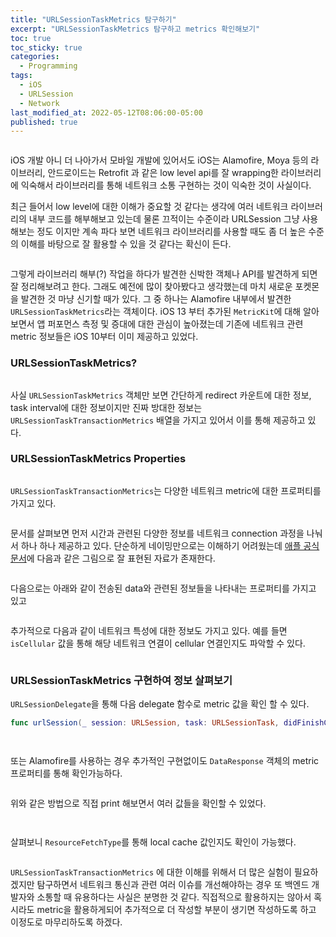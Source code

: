 ```yaml
---
title: "URLSessionTaskMetrics 탐구하기"
excerpt: "URLSessionTaskMetrics 탐구하고 metrics 확인해보기"
toc: true
toc_sticky: true
categories:
  - Programming
tags:
  - iOS
  - URLSession
  - Network
last_modified_at: 2022-05-12T08:06:00-05:00
published: true
---
```


<center>
<figure>
<img src="/assets/images/URLSessionTaskMetrics_1.png" alt="">
<figcaption></figcaption>
</figure>
</center>


iOS 개발 아니 더 나아가서 모바일 개발에 있어서도 iOS는 Alamofire, Moya 등의 라이브러리, 안드로이드는 Retrofit 과 같은 low level api를 잘 wrapping한 라이브러리에 익숙해서 라이브러리를 통해 네트워크 소통 구현하는 것이 익숙한 것이 사실이다.

최근 들어서 low level에 대한 이해가 중요할 것 같다는 생각에 여러 네트워크 라이브러리의 내부 코드를 해부해보고 있는데 물론 끄적이는 수준이라 URLSession 그냥 사용해보는 정도 이지만 계속 파다 보면 네트워크 라이브러리를 사용할 때도 좀 더 높은 수준의 이해를 바탕으로 잘 활용할 수 있을 것 같다는 확신이 든다. 

<center>
<figure>
<img src="/assets/images/URLSessionTaskMetrics_2.png" alt="">
<figcaption></figcaption>
</figure>
</center>

그렇게 라이브러리 해부(?) 작업을 하다가 발견한 신박한 객체나 API를 발견하게 되면 잘 정리해보려고 한다. 그래도 예전에 많이 찾아봤다고 생각했는데 마치 새로운 포켓몬을 발견한 것 마냥 신기할 때가 있다. 그 중 하나는 Alamofire 내부에서 발견한 `URLSessionTaskMetrics`라는 객체이다. iOS 13 부터 추가된 `MetricKit`에 대해 알아보면서 앱 퍼포먼스 측정 및 증대에 대한 관심이 높아졌는데 기존에 네트워크 관련 metric 정보들은 iOS 10부터 이미 제공하고 있었다.

### URLSessionTaskMetrics?

<center>
<figure>
<img src="/assets/images/URLSessionTaskMetrics_3.png" alt="">
<figcaption></figcaption>
</figure>
</center>


사실 `URLSessionTaskMetrics` 객체만 보면 간단하게 redirect 카운트에 대한 정보, task interval에 대한 정보이지만 진짜 방대한 정보는 `URLSessionTaskTransactionMetrics` 배열을 가지고 있어서 이를 통해 제공하고 있다. 


### URLSessionTaskMetrics Properties

<center>
<figure>
<img src="/assets/images/URLSessionTaskMetrics_4.png" alt="">
<figcaption></figcaption>
</figure>
</center>


`URLSessionTaskTransactionMetrics`는 다양한 네트워크 metric에 대한 프로퍼티를 가지고 있다.

<center>
<figure>
<img src="/assets/images/URLSessionTaskMetrics_5.png" alt="">
<figcaption></figcaption>
</figure>
</center>


문서를 살펴보면 먼저 시간과 관련된 다양한 정보를 네트워크 connection 과정을 나눠서 하나 하나 제공하고 있다. 단순하게 네이밍만으로는 이해하기 어려웠는데 [애플 공식 문서](https://developer.apple.com/documentation/foundation/urlsessiontasktransactionmetrics)에 다음과 같은 그림으로 잘 표현된 자료가 존재한다.

<center>
<figure>
<img src="/assets/images/URLSessionTaskMetrics_6.png" alt="">
<figcaption></figcaption>
</figure>
</center>



다음으로는 아래와 같이 전송된 data와 관련된 정보들을 나타내는 프로퍼티를 가지고 있고

<center>
<figure>
<img src="/assets/images/URLSessionTaskMetrics_7.png" alt="">
<figcaption></figcaption>
</figure>
</center>


추가적으로 다음과 같이 네트워크 특성에 대한 정보도 가지고 있다. 예를 들면 `isCellular` 값을 통해 해당 네트워크 연결이 cellular 연결인지도 파악할 수 있다. 

<center>
<figure>
<img src="/assets/images/URLSessionTaskMetrics_8.png" alt="">
<figcaption></figcaption>
</figure>
</center>


### URLSessionTaskMetrics 구현하여 정보 살펴보기

`URLSessionDelegate`을 통해 다음 delegate 함수로 metric 값을 확인 할 수 있다.

```swift
func urlSession(_ session: URLSession, task: URLSessionTask, didFinishCollecting metrics: URLSessionTaskMetrics)
```

<center>
<figure>
<img src="/assets/images/URLSessionTaskMetrics_9.png" alt="">
<figcaption></figcaption>
</figure>
</center>

<center>
<figure>
<img src="/assets/images/URLSessionTaskMetrics_10.png" alt="">
<figcaption></figcaption>
</figure>
</center>


또는 Alamofire를 사용하는 경우 추가적인 구현없이도 `DataResponse` 객체의 metric 프로퍼티를 통해 확인가능하다.

<center>
<figure>
<img src="/assets/images/URLSessionTaskMetrics_11.png" alt="">
<figcaption></figcaption>
</figure>
</center>


위와 같은 방법으로 직접 print 해보면서 여러 값들을 확인할 수 있었다.

<center>
<figure>
<img src="/assets/images/URLSessionTaskMetrics_12.png" alt="">
<figcaption></figcaption>
</figure>
</center>


<center>
<figure>
<img src="/assets/images/URLSessionTaskMetrics_13.png" alt="">
<figcaption></figcaption>
</figure>
</center>

살펴보니 `ResourceFetchType`를 통해 local cache 값인지도 확인이 가능했다.

<center>
<figure>
<img src="/assets/images/URLSessionTaskMetrics_14.png" alt="">
<figcaption></figcaption>
</figure>
</center>

`URLSessionTaskTransactionMetrics` 에 대한 이해를 위해서 더 많은 실험이 필요하겠지만 탐구하면서 네트워크 통신과 관련 여러 이슈를 개선해야하는 경우 또 백엔드 개발자와 소통할 때 유용하다는 사실은 분명한 것 같다. 직접적으로 활용하지는 않아서 혹시라도 metric을 활용하게되어 추가적으로 더 작성할 부분이 생기면 작성하도록 하고 이정도로 마무리하도록 하겠다.



